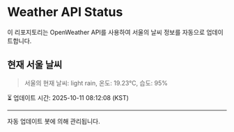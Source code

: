 
# Weather API Status

이 리포지토리는 OpenWeather API를 사용하여 서울의 날씨 정보를 자동으로 업데이트합니다.

## 현재 서울 날씨
> 서울의 현재 날씨: light rain, 온도: 19.23°C, 습도: 95%

⏳ 업데이트 시간: 2025-10-11 08:12:08 (KST)

---
자동 업데이트 봇에 의해 관리됩니다.
